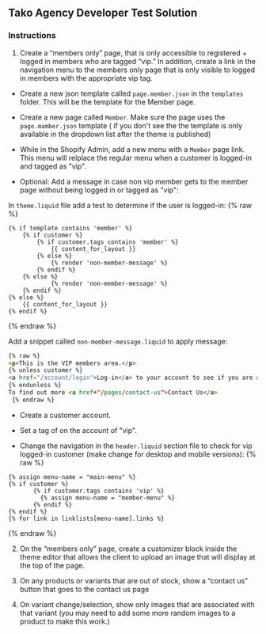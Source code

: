 ## Tako Agency Developer Test Solution  

### Instructions

1. Create a “members only” page, that is only accessible to registered + logged in members who are tagged “vip.” In addition, create a link in the navigation menu to the members only page that is only visible to logged in members with the appropriate vip tag.

- Create a new json template called `page.member.json` in the `templates` folder. This will be the template for the Member page.  

- Create a new page called `Member`. Make sure the page uses the `page.mamber.json` template ( if you don't see the the template is only available in the dropdown list after the theme is published)

- While in the Shopify Admin, add a new menu with a `Member` page link. This menu will relplace the regular menu when a customer is logged-in and tagged as "vip".

- Optional: Add a message in case non vip member gets to the member page without being logged in or tagged as "vip":

In `theme.liquid` file add a test to determine if the user is logged-in:
{% raw %}
```
{% if template contains 'member' %}
    {% if customer %}
        {% if customer.tags contains 'member' %}
            {{ content_for_layout }}
        {% else %}
            {% render 'non-member-message' %}
        {% endif %}
    {% else %}
            {% render 'non-member-message' %}
    {% endif %}
{% else %}
    {{ content_for_layout }}
{% endif %}
```
{% endraw %}

Add a snippet called `non-member-message.liquid` to apply message: 

```html
{% raw %}
<p>This is the VIP members area.</p>
{% unless customer %}
<a href="/account/login">Log-in</a> to your account to see if you are a VIP customer.
{% endunless %}
To find out more <a href+"/pages/contact-us">Contact Us</a>
 {% endraw %}
```
- Create a customer account.  

- Set a tag of on the account of "vip".  

- Change the navigation in the `header.liquid` section file to check for vip logged-in customer (make change for desktop and mobile versions):
 {% raw %}
 ```
 {% assign menu-name = "main-menu" %}
 {% if customer %}
        {% if customer.tags contains 'vip' %}
          {% assign menu-name = "member-menu" %}
        {% endif %}
 {% endif %}
{% for link in linklists[menu-name].links %}
```
{% endraw %}


2. On the “members only” page, create a customizer block inside the theme editor that allows the client to upload an image that will display at the top of the page.

3. On any products or variants that are out of stock, show a “contact us” button that goes to the contact us page

4. On variant change/selection, show only images that are associated with that variant (you may need to add some more random images to a product to make this work.)



